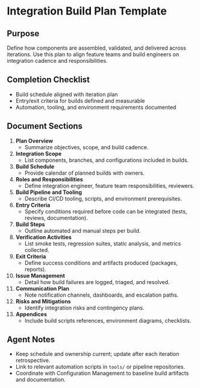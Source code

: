 # Integration Build Plan Template


## Purpose
Define how components are assembled, validated, and delivered across iterations. Use this plan to align feature teams and build engineers on integration cadence and responsibilities.

## Completion Checklist
- Build schedule aligned with iteration plan
- Entry/exit criteria for builds defined and measurable
- Automation, tooling, and environment requirements documented

## Document Sections
1. **Plan Overview**
   - Summarize objectives, scope, and build cadence.
2. **Integration Scope**
   - List components, branches, and configurations included in builds.
3. **Build Schedule**
   - Provide calendar of planned builds with owners.
4. **Roles and Responsibilities**
   - Define integration engineer, feature team responsibilities, reviewers.
5. **Build Pipeline and Tooling**
   - Describe CI/CD tooling, scripts, and environment prerequisites.
6. **Entry Criteria**
   - Specify conditions required before code can be integrated (tests, reviews, documentation).
7. **Build Steps**
   - Outline automated and manual steps per build.
8. **Verification Activities**
   - List smoke tests, regression suites, static analysis, and metrics collected.
9. **Exit Criteria**
   - Define success conditions and artifacts produced (packages, reports).
10. **Issue Management**
    - Detail how build failures are logged, triaged, and resolved.
11. **Communication Plan**
    - Note notification channels, dashboards, and escalation paths.
12. **Risks and Mitigations**
    - Identify integration risks and contingency plans.
13. **Appendices**
    - Include build scripts references, environment diagrams, checklists.

## Agent Notes
- Keep schedule and ownership current; update after each iteration retrospective.
- Link to relevant automation scripts in `tools/` or pipeline repositories.
- Coordinate with Configuration Management to baseline build artifacts and documentation.
